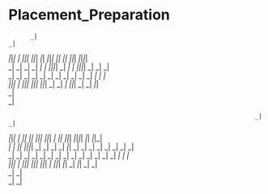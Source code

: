 # Placement_Preparation
                                                                                          
          _|                                                                      _|      
_|_|_|    _|    _|_|_|    _|_|_|    _|_|    _|_|_|  _|_|      _|_|    _|_|_|    _|_|_|_|  
_|    _|  _|  _|    _|  _|        _|_|_|_|  _|    _|    _|  _|_|_|_|  _|    _|    _|      
_|    _|  _|  _|    _|  _|        _|        _|    _|    _|  _|        _|    _|    _|      
_|_|_|    _|    _|_|_|    _|_|_|    _|_|_|  _|    _|    _|    _|_|_|  _|    _|      _|_|  
_|                                                                                        
_|                                                                                        
                                                                                                        
                                                                        _|      _|                      
_|_|_|    _|  _|_|    _|_|    _|_|_|      _|_|_|  _|  _|_|    _|_|_|  _|_|_|_|        _|_|    _|_|_|    
_|    _|  _|_|      _|_|_|_|  _|    _|  _|    _|  _|_|      _|    _|    _|      _|  _|    _|  _|    _|  
_|    _|  _|        _|        _|    _|  _|    _|  _|        _|    _|    _|      _|  _|    _|  _|    _|  
_|_|_|    _|          _|_|_|  _|_|_|      _|_|_|  _|          _|_|_|      _|_|  _|    _|_|    _|    _|  
_|                            _|                                                                        
_|                            _|                                                                        

